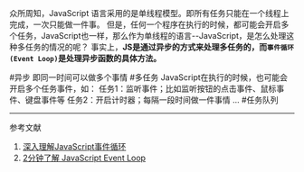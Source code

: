 众所周知，JavaScript 语言采用的是单线程模型。即所有任务只能在一个线程上完成，一次只能做一件事。
但是，任何一个程序在执行的时候，都可能会开启多个任务，JavaScript也一样，那么作为单线程的语言--JavaScript，是怎么处理这种多任务的情况的呢？
事实上，**JS是通过异步的方式来处理多任务的，而`事件循环(Event Loop)`是处理异步函数的具体方法。**

#异步
即同一时间可以做多个事情
#多任务
JavaScript在执行的时候，也可能会开启多个任务事件，如：
任务1：监听事件；比如监听按钮的点击事件、鼠标事件、键盘事件等
任务2：开启计时器；每隔一段时间做一件事情
...
#任务队列



---
参考文献
1. [深入理解JavaScript事件循环](https://www.cnblogs.com/yugege/p/9598265.html)
2. [2分钟了解 JavaScript Event Loop](https://www.bilibili.com/video/BV1kf4y1U7Ln?from=search&seid=11880379691261548174 "2分钟了解 JavaScript Event Loop | 面试必备")
